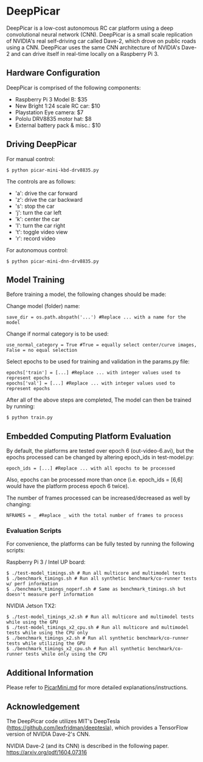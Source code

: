 # DeepPicar
DeepPicar is a low-cost autonomous RC car platform using a deep convolutional neural network (CNN). DeepPicar is a small scale replication of NVIDIA's real self-driving car called Dave-2, which drove on public roads using a CNN. DeepPicar uses the same CNN architecture of NVIDIA's Dave-2 and can drive itself in real-time locally on a Raspberry Pi 3. 

## Hardware Configuration
DeepPicar is comprised of the following components:

* Raspberry Pi 3 Model B: $35
* New Bright 1:24 scale RC car: $10
* Playstation Eye camera: $7
* Pololu DRV8835 motor hat: $8
* External battery pack & misc.: $10

## Driving DeepPicar
For manual control:

	$ python picar-mini-kbd-drv8835.py

The controls are as follows:
* 'a': drive the car forward
* 'z': drive the car backward
* 's': stop the car
* 'j': turn the car left
* 'k': center the car
* 'l': turn the car right
* 't': toggle video view
* 'r': record video
    
For autonomous control:

	$ python picar-mini-dnn-drv8835.py
    
## Model Training
Before training a model, the following changes should be made:

Change model (folder) name:

	save_dir = os.path.abspath('...') #Replace ... with a name for the model
    
Change if normal category is to be used:

	use_normal_category = True #True = equally select center/curve images, False = no equal selection

Select epochs to be used for training and validation in the params.py file:

	epochs['train'] = [...] #Replace ... with integer values used to represent epochs  
	epochs['val'] = [...] #Replace ... with integer values used to represent epochs
    
After all of the above steps are completed, The model can then be trained 
by running:

	$ python train.py
    
## Embedded Computing Platform Evaluation
By default, the platforms are tested over epoch 6 (out-video-6.avi), but 
the epochs processed can be changed by altering epoch_ids in test-model.py:

	epoch_ids = [...] #Replace ... with all epochs to be processed
	
Also, epochs can be processed more than once (i.e. epoch_ids = [6,6] would 
have the platform process epoch 6 twice).

The number of frames processed can be increased/decreased as well by 
changing:

	NFRAMES = _ #Replace _ with the total number of frames to process

### Evaluation Scripts

For convenience, the platforms can be fully tested by running the following 
scripts:

Raspberry Pi 3 / Intel UP board:

	$ ./test-model_timings.sh # Run all multicore and multimodel tests
	$ ./benchmark_timings.sh # Run all synthetic benchmark/co-runner tests w/ perf information
	$ ./benchmark_timings_noperf.sh # Same as benchmark_timings.sh but doesn't measure perf information
	
NVIDIA Jetson TX2:

	$ ./test-model_timings_x2.sh # Run all multicore and multimodel tests while using the GPU
	$ ./test-model_timings_x2_cpu.sh # Run all multicore and multimodel tests while using the CPU only
	$ ./benchmark_timings_x2.sh # Run all synthetic benchmark/co-runner tests while utilizing the GPU
	$ ./benchmark_timings_x2_cpu.sh # Run all synthetic benchmark/co-runner tests while only using the CPU
    
## Additional Information
Please refer to 
[PicarMini.md](https://github.com/heechul/picar/blob/picar-mini-v2.0-release/PicarMini.md) for more detailed explanations/instructions.

## Acknowledgement
The DeepPicar code utilizes MIT's DeepTesla (https://github.com/lexfridman/deeptesla), which provides a TensorFlow version of NVIDIA Dave-2's CNN. 

NVIDIA Dave-2 (and its CNN) is described in the following paper. 
https://arxiv.org/pdf/1604.07316

